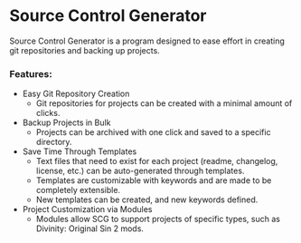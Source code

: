 Source Control Generator
=======

Source Control Generator is a program designed to ease effort in creating git repositories and backing up projects.

### Features:
* Easy Git Repository Creation
	* Git repositories for projects can be created with a minimal amount of clicks.
* Backup Projects in Bulk
	* Projects can be archived with one click and saved to a specific directory.
* Save Time Through Templates
	* Text files that need to exist for each project (readme, changelog, license, etc.) can be auto-generated through templates.
	* Templates are customizable with keywords and are made to be completely extensible.
	* New templates can be created, and new keywords defined.
* Project Customization via Modules
	* Modules allow SCG to support projects of specific types, such as Divinity: Original Sin 2 mods.